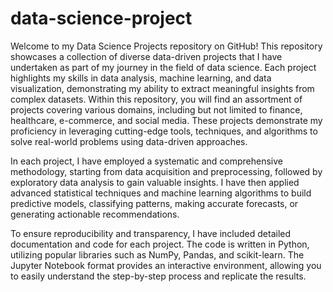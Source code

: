 # data-science-project
Welcome to my Data Science Projects repository on GitHub! This repository showcases a collection of diverse data-driven projects that I have undertaken as part of my journey in the field of data science. Each project highlights my skills in data analysis, machine learning, and data visualization, demonstrating my ability to extract meaningful insights from complex datasets.
Within this repository, you will find an assortment of projects covering various domains, including but not limited to finance, healthcare, e-commerce, and social media. These projects demonstrate my proficiency in leveraging cutting-edge tools, techniques, and algorithms to solve real-world problems using data-driven approaches.

In each project, I have employed a systematic and comprehensive methodology, starting from data acquisition and preprocessing, followed by exploratory data analysis to gain valuable insights. I have then applied advanced statistical techniques and machine learning algorithms to build predictive models, classifying patterns, making accurate forecasts, or generating actionable recommendations.

To ensure reproducibility and transparency, I have included detailed documentation and code for each project. The code is written in Python, utilizing popular libraries such as NumPy, Pandas, and scikit-learn. The Jupyter Notebook format provides an interactive environment, allowing you to easily understand the step-by-step process and replicate the results.
